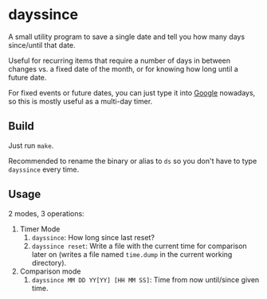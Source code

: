 # dayssince

A small utility program to save a single date and tell you how many days since/until that date.

Useful for recurring items that require a number of days in between changes vs. a fixed date of the month, or for knowing how long until a future date.

For fixed events or future dates, you can just type it into [Google](https://www.google.com/search?q=how+many+days+until+winter) nowadays, so this is mostly useful as a multi-day timer.


## Build

Just run `make`.

Recommended to rename the binary or alias to `ds` so you don't have to type `dayssince` every time.


## Usage

2 modes, 3 operations:

1. Timer Mode
    1. `dayssince`: How long since last reset?
    2. `dayssince reset`: Write a file with the current time for comparison later on (writes a file named `time.dump` in the current working directory).
2. Comparison mode
    1. `dayssince MM DD YY[YY] [HH MM SS]`: Time from now until/since given time.

